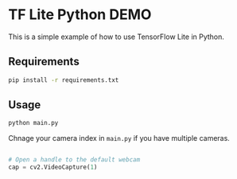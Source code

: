 # TF Lite Python DEMO

This is a simple example of how to use TensorFlow Lite in Python.

## Requirements

```bash
pip install -r requirements.txt
```


## Usage

```bash
python main.py
```

Chnage your camera index in `main.py` if you have multiple cameras.

```python

# Open a handle to the default webcam
cap = cv2.VideoCapture(1)

```
